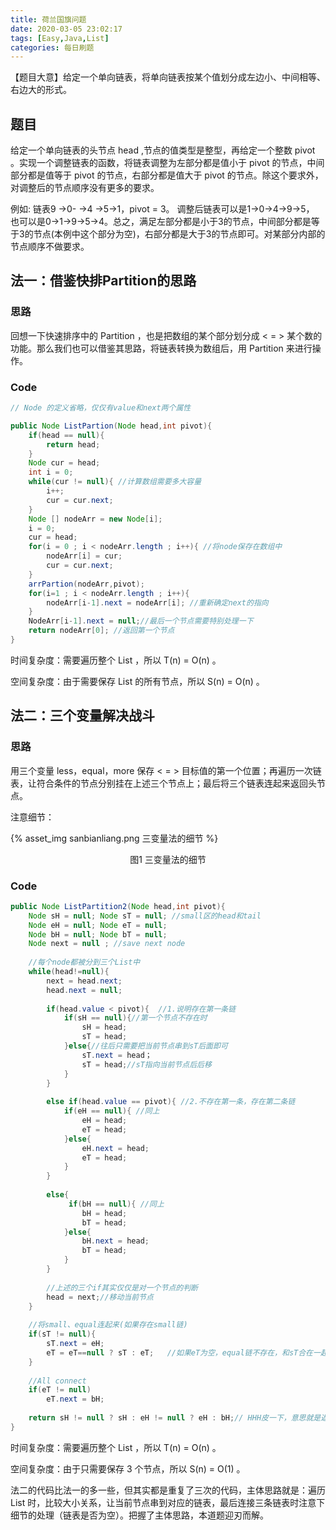 ```yaml
---
title: 荷兰国旗问题
date: 2020-03-05 23:02:17
tags: [Easy,Java,List]
categories: 每日刷题
---
```


【题目大意】给定一个单向链表，将单向链表按某个值划分成左边小、中间相等、右边大的形式。

<!-- more -->

## 题目

给定一个单向链表的头节点 head ,节点的值类型是整型，再给定一个整数 pivot 。实现一个调整链表的函数，将链表调整为左部分都是值小于 pivot 的节点，中间部分都是值等于 pivot 的节点，右部分都是值大于 pivot 的节点。除这个要求外，对调整后的节点顺序没有更多的要求。

例如: 链表9 ->0- ->4 ->5->1，pivot = 3。 调整后链表可以是1->0->4->9->5， 也可以是0->1->9->5->4。总之，满足左部分都是小于3的节点，中间部分都是等于3的节点(本例中这个部分为空)，右部分都是大于3的节点即可。对某部分内部的节点顺序不做要求。



## 法一：借鉴快排Partition的思路

### 思路

回想一下快速排序中的 Partition ，也是把数组的某个部分划分成 < = > 某个数的功能。那么我们也可以借鉴其思路，将链表转换为数组后，用 Partition 来进行操作。



### Code

```java
// Node 的定义省略，仅仅有value和next两个属性

public Node ListPartion(Node head,int pivot){
    if(head == null){
        return head;
    }
    Node cur = head;
    int i = 0;
    while(cur != null){ //计算数组需要多大容量
        i++;
        cur = cur.next;
    }
    Node [] nodeArr = new Node[i];
    i = 0;
    cur = head;
    for(i = 0 ; i < nodeArr.length ; i++){ //将node保存在数组中
        nodeArr[i] = cur;
        cur = cur.next;
    }
    arrPartion(nodeArr,pivot);
    for(i=1 ; i < nodeArr.length ; i++){
        nodeArr[i-1].next = nodeArr[i]; //重新确定next的指向
    }
    NodeArr[i-1].next = null;//最后一个节点需要特别处理一下
    return nodeArr[0]; //返回第一个节点
}
```

时间复杂度：需要遍历整个 List ，所以 T(n) = O(n) 。

空间复杂度：由于需要保存 List 的所有节点，所以 S(n) = O(n) 。





## 法二：三个变量解决战斗

### 思路

用三个变量 less，equal，more 保存 < = > 目标值的第一个位置；再遍历一次链表，让符合条件的节点分别挂在上述三个节点上；最后将三个链表连起来返回头节点。

注意细节：

{% asset_img sanbianliang.png 三变量法的细节 %}

<center>图1 三变量法的细节</center>



### Code

```java
public Node ListPartition2(Node head,int pivot){
    Node sH = null; Node sT = null; //small区的head和tail
    Node eH = null; Node eT = null; 
    Node bH = null; Node bT = null; 
    Node next = null ; //save next node
    
    //每个node都被分到三个List中
    while(head!=null){
        next = head.next; 
        head.next = null;
        
        if(head.value < pivot){  //1.说明存在第一条链
            if(sH == null){//第一个节点不存在时
                sH = head;
                sT = head;
            }else{//往后只需要把当前节点串到sT后面即可
                sT.next = head；
                sT = head;//sT指向当前节点后后移
            }
        }
        
        else if(head.value == pivot){ //2.不存在第一条，存在第二条链
            if(eH == null){ //同上
                eH = head;
                eT = head;
            }else{
                eH.next = head;
                eT = head;
            }
        }
        
        else{
             if(bH == null){ //同上
                bH = head;
                bT = head;
            }else{
                bH.next = head;
                bT = head;
            }
        }
        
        //上述的三个if其实仅仅是对一个节点的判断
        head = next;//移动当前节点
    }
    
    //将small、equal连起来(如果存在small链)
    if(sT != null){
        sT.next = eH;
        eT = eT==null ? sT : eT;   //如果eT为空，equal链不存在，和sT合在一起；否则保留
    }
    
    //All connect
    if(eT != null)
        eT.next = bH;
    
    return sH != null ? sH : eH != null ? eH : bH;// HHH皮一下，意思就是返回sH,eH,bH中最前存在的一个
}
```

时间复杂度：需要遍历整个 List ，所以 T(n) = O(n) 。

空间复杂度：由于只需要保存 3 个节点，所以 S(n) = O(1) 。



法二的代码比法一的多一些，但其实都是重复了三次的代码，主体思路就是：遍历 List 时，比较大小关系，让当前节点串到对应的链表，最后连接三条链表时注意下细节的处理（链表是否为空）。把握了主体思路，本道题迎刃而解。